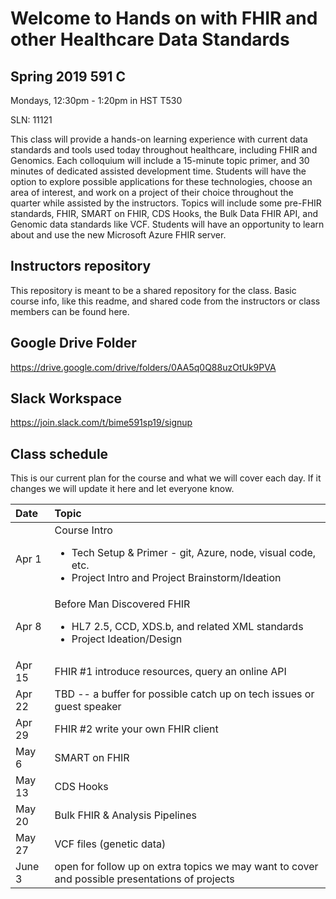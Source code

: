 # Welcome to Hands on with FHIR and other Healthcare Data Standards

## Spring 2019 591 C
Mondays, 12:30pm - 1:20pm in HST T530

SLN: 11121

This class will provide a hands-on learning experience with current data standards and tools used today throughout healthcare, including FHIR and Genomics. Each colloquium will include a 15-minute topic primer, and 30 minutes of dedicated assisted development time. Students will have the option to explore possible applications for these technologies, choose an area of interest, and work on a project of their choice throughout the quarter while assisted by the instructors. Topics will include some pre-FHIR standards, FHIR, SMART on FHIR, CDS Hooks, the Bulk Data FHIR API, and Genomic data standards like VCF. Students will have an opportunity to learn about and use the new Microsoft Azure FHIR server.

## Instructors repository
This repository is meant to be a shared repository for the class.  Basic course info, like this readme, and shared code from the instructors or class members can be found here.

## Google Drive Folder
https://drive.google.com/drive/folders/0AA5q0Q88uzOtUk9PVA

## Slack Workspace
https://join.slack.com/t/bime591sp19/signup

## Class schedule
This is our current plan for the course and what we will cover each day.  If it changes we will update it here and let everyone know.

|Date|Topic|
|:-------|:--------|
| Apr 1 | Course Intro <ul><li>Tech Setup & Primer - git, Azure, node, visual code, etc.</li><li>Project Intro and Project Brainstorm/Ideation</li></ul>|
|Apr 8 | Before Man Discovered FHIR<ul><li>HL7 2.5, CCD, XDS.b, and related XML standards</li><li>Project Ideation/Design</li></ul>|
| Apr 15 | FHIR #1 introduce resources, query an online API |
| Apr 22 | TBD -- a buffer for possible catch up on tech issues or guest speaker |
| Apr 29 | FHIR #2 write your own FHIR client |
| May 6 |  SMART on FHIR |
| May 13 | CDS Hooks |
| May 20 | Bulk FHIR & Analysis Pipelines |
| May 27 | VCF files (genetic data) |
| June 3 | open for follow up on extra topics we may want to cover and possible presentations of projects |
